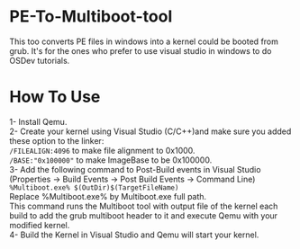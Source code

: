 # PE-To-Multiboot-tool
This too converts PE files in windows into a kernel could be booted from grub.
It's for the ones who prefer to use visual studio in windows to do OSDev tutorials.
# How To Use
1- Install Qemu.<br>
2- Create your kernel using Visual Studio (C/C++)and make sure you added these option to the linker:<br>
```/FILEALIGN:4096``` to make file alignment to 0x1000.<br>
```/BASE:"0x100000"``` to make ImageBase to be 0x100000.<br>
3- Add the following command to Post-Build events in Visual Studio (Properties -> Build Events -> Post Build Events -> Command Line)<br>
```%Multiboot.exe% $(OutDir)$(TargetFileName)```<br>
Replace %Multiboot.exe% by Multiboot.exe full path.<br>
This command runs the Multiboot tool with output file of the kernel each build to add the grub multiboot header to it and execute Qemu with your modified kernel.<br>
4- Build the Kernel in Visual Studio and Qemu will start your kernel.
